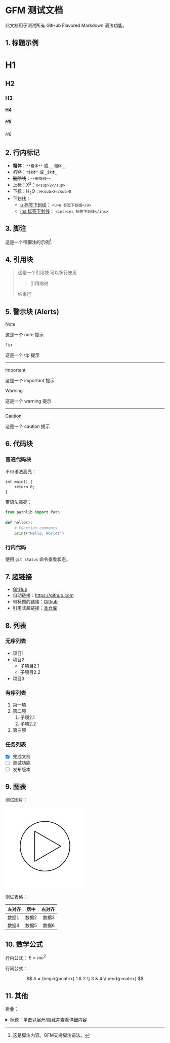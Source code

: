 # GFM 测试文档

此文档用于测试所有 GitHub Flavored Markdown 语法功能。

## 1. 标题示例

# H1
## H2
### H3
#### H4
##### H5
###### H6

## 2. 行内标记

- **粗体**：`**粗体**` 或 `__粗体__`
- *斜体*：`*斜体*` 或 `_斜体_`
- ~~删除线~~：`~~删除线~~`
- 上标：X<sup>2</sup>：`X<sup>2</sup>`
- 下标：H<sub>2</sub>O：`H<sub>2</sub>O`
- 下划线：
  - <u>u 标签下划线</u>： `<u>u 标签下划线</u>` 
  - <ins>ins 标签下划线</ins>： `<ins>ins 标签下划线</ins>` 

## 3. 脚注

这是一个带脚注的示例[^note].

[^note]: 这是脚注内容。GFM支持脚注语法。

## 4. 引用块

> 这是一个引用块
> 可以多行使用
>> 引用缩进
> 
> 结束行

## 5. 警示块 (Alerts)

> [!NOTE]  
> 这是一个 note 提示

> [!TIP] 
> 这是一个 tip 提示

---

> [!IMPORTANT]
> 这是一个 important 提示

> [!WARNING]
> 这是一个 warning 提示

***

> [!CAUTION]
> 这是一个 caution 提示

## 6. 代码块

### 普通代码块

不带语法高亮：

```
int main() {
    return 0;
}
```

带语法高亮：

```python
from pathlib import Path

def hello():
    # Function comments
    print("Hello, World!")
```

### 行内代码

使用 `git status` 命令查看状态。

## 7. 超链接

- [GitHub](https://github.com)
- 自动链接：<https://github.com>
- 带标题的链接：[Github](https://github.com "Github 主页")
- 引用式超链接：[本仓库][gfm-css]

## 8. 列表

### 无序列表

- 项目1
- 项目2
  - 子项目2.1
  - 子项目2.2
- 项目3

### 有序列表

1. 第一项
2. 第二项
   1. 子项2.1
   2. 子项2.2
3. 第三项

### 任务列表

- [x] 完成文档
- [ ] 测试功能
- [ ] 发布版本

## 9. 图表

测试图片：

![Test Image](./test.png)

测试表格：

| 左对齐 | 居中 | 右对齐 |
|:-------|:----:|-------:|
| 数据1  | 数据2 | 数据3  |
| 数据4  | 数据5 | 数据6  |

## 10. 数学公式

行内公式： $E=mc^2$

行间公式：

$$
A = \begin{pmatrix}
1 & 2 \\
3 & 4 \\
\end{pmatrix}
$$

## 11. 其他

折叠：

<details><summary>标题：单击以展开/隐藏并查看详细内容</summary>
这里是展开后的详细内容。

</details>

[gfm-css]: https://github.com/wklchris/markdown-css-for-pandoc